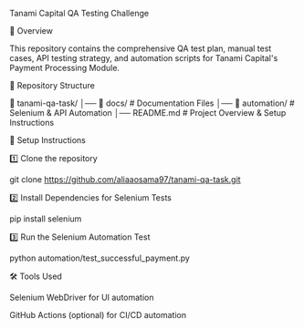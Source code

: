 Tanami Capital QA Testing Challenge

📌 Overview

This repository contains the comprehensive QA test plan, manual test cases, API testing strategy, and automation scripts for Tanami Capital's Payment Processing Module.

📂 Repository Structure

📂 tanami-qa-task/
│── 📂 docs/                  # Documentation Files
│── 📂 automation/            # Selenium & API Automation
│── README.md                 # Project Overview & Setup Instructions

🚀 Setup Instructions

1️⃣ Clone the repository

git clone https://github.com/aliaaosama97/tanami-qa-task.git

2️⃣ Install Dependencies for Selenium Tests

pip install selenium

3️⃣ Run the Selenium Automation Test

python automation/test_successful_payment.py

🛠️ Tools Used

Selenium WebDriver for UI automation

GitHub Actions (optional) for CI/CD automation


